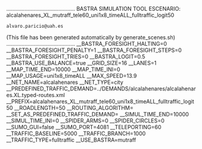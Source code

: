 .............................................
    BASTRA SIMULATION TOOL
    ESCENARIO: alcalahenares_XL_mutraff_tele60_uni1x8_timeALL_fulltraffic_logit50

    alvaro.paricio@uah.es
(This file has been generated automatically by generate_scenes.sh)
.............................................
__BASTRA_FORESIGHT_HALTING=0
__BASTRA_FORESIGHT_PENALTY=1
__BASTRA_FORESIGHT_STEPS=0
__BASTRA_FORESIGHT_TRIES=0
__BASTRA_LOGIT=0.5
__BASTRA_USE_BALANCE=true
__GRID_SIZE=16
__LANES=1
__MAP_TIME_END=10000
__MAP_TIME_INI=0
__MAP_USAGE=uni1x8_timeALL
__MAX_SPEED=13.9
__NET_NAME=alcalahenares
__NET_TYPE=city
__PREDEFINED_TRAFFIC_DEMAND=../DEMANDS/alcalahenares/alcalahenares.XL.typed-routes.xml
__PREFIX=alcalahenares_XL_mutraff_tele60_uni1x8_timeALL_fulltraffic_logit50
__ROADLENGTH=50
__ROUTING_ALGORITHM=
__SET_AS_PREDEFINED_TRAFFIC_DEMAND=
__SIMUL_TIME_END=10000
__SIMUL_TIME_INI=0
__SPIDER_ARMS=0
__SPIDER_CIRCLES=0
__SUMO_GUI=false
__SUMO_PORT=4081
__TELEPORTING=60
__TRAFFIC_BASELINE=5000
__TRAFFIC_BRANCH=1000
__TRAFFIC_TYPE=fulltraffic
__USE_BASTRA=mutraff
